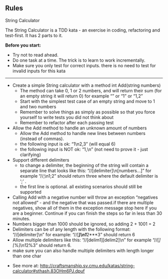 ## Rules

String Calculator

The String Calculator is a TDD kata - an exercise in coding, refactoring and test-first. It has 2 parts to it.

**Before you start:**
* Try not to read ahead.
* Do one task at a time. The trick is to learn to work incrementally.
* Make sure you only test for correct inputs. there is no need to test for invalid inputs for this kata

----

* Create a simple String calculator with a method int Add(string numbers)
  * The method can take 0, 1 or 2 numbers, and will return their sum (for an empty string it will return 0) for example “” or “1” or “1,2”
  * Start with the simplest test case of an empty string and move to 1 and two numbers
  * Remember to solve things as simply as possible so that you force yourself to write tests you did not think about
  * Remember to refactor after each passing test
* Allow the Add method to handle an unknown amount of numbers
  * Allow the Add method to handle new lines between numbers (instead of commas).
  * the following input is ok: “1\n2,3” (will equal 6)
  * the following input is NOT ok: “1,\n” (not need to prove it - just clarifying)
* Support different delimiters
  * to change a delimiter, the beginning of the string will contain a separate line that looks like this: “//[delimiter]\n[numbers…]” for example “//;\n1;2” should return three where the default delimiter is ‘;’ .
  * the first line is optional. all existing scenarios should still be supported
* Calling Add with a negative number will throw an exception “negatives not allowed” - and the negative that was passed.if there are multiple negatives, show all of them in the exception message stop here if you are a beginner. Continue if you can finish the steps so far in less than 30 minutes.
* Numbers bigger than 1000 should be ignored, so adding 2 + 1001 = 2
* Delimiters can be of any length with the following format: “//[delimiter]\n” for example: “//[***]\n1***2***3” should return 6
* Allow multiple delimiters like this: “//[delim1][delim2]\n” for example “//[*][%]\n1*2%3” should return 6.
* make sure you can also handle multiple delimiters with length longer than one char

- See more at: http://craftsmanship.sv.cmu.edu/katas/string-calculator#sthash.83OHm6PJ.dpuf
